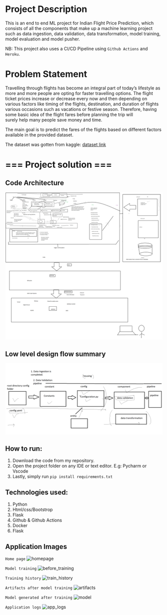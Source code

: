 # Project Description
This is an end to end ML project for Indian Flight Price Prediction, which consists of all the components that make up 
a machine learning project such as data ingestion, data validation, data transformation, model training, model 
evaluation and model pusher.


NB: This project also uses a CI/CD Pipeline using `Github Actions` and `Heroku`.


# Problem Statement
Travelling through flights has become an integral part of today’s lifestyle as more and  more people are opting for 
faster travelling options. The flight ticket prices increase or  decrease every now and then depending on 
various factors like timing of the flights,  destination, and duration of flights various occasions such as 
vacations or festive  season. Therefore, having some basic idea of the flight fares before planning the trip will  
surely help many people save money and time. 

The main goal is to predict the fares of the flights based on different factors available in  the provided dataset.

The dataset was gotten from kaggle: [dataset link](https://www.kaggle.com/datasets/nikhilmittal/flight-fare-prediction-mh)

# === Project solution ===
## Code Architecture
![system_architecture](images/project.png)

## Low level design flow summary
![low_system_flow](images/code-writing-flow.png)

## How to run:
1. Download the code from my repository.
2. Open the project folder on any IDE or text editor. E.g: Pycharm or Vscode
3. Lastly, simply run ```pip install requirements.txt```

## Technologies used:
1. Python
2. Html/css/Bootstrop
3. Flask
4. Github & Github Actions
5. Docker
6. Flask

## Application Images
```Home page```
![homepage](images/homepage.png)

```Model training```
![before_training](images/before_train.png)

```Training history```
![train_history](images/train_hist.png)

```Artifacts after model training```
![artifacts](images/artifacts.png)

```Model generated after training```
![model](images/model.png)

```Application logs```
![app_logs](images/logs.png)

